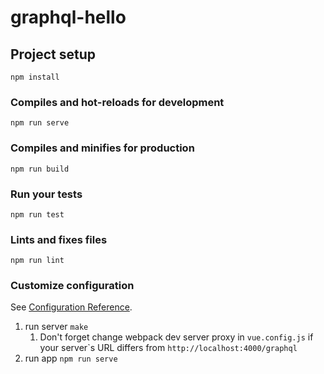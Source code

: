 # graphql-hello

## Project setup
```
npm install
```

### Compiles and hot-reloads for development
```
npm run serve
```

### Compiles and minifies for production
```
npm run build
```

### Run your tests
```
npm run test
```

### Lints and fixes files
```
npm run lint
```

### Customize configuration
See [Configuration Reference](https://cli.vuejs.org/config/).


1. run server `make`
    1. Don't forget change webpack dev server proxy in `vue.config.js` if your server\`s URL differs from `http://localhost:4000/graphql`
5. run app `npm run serve`